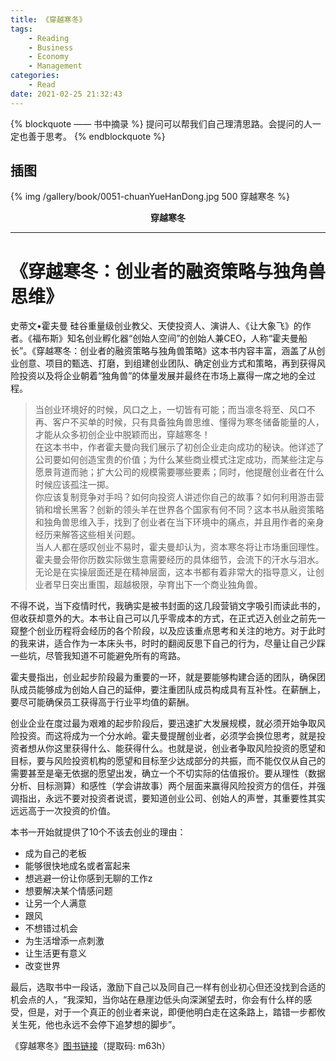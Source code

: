 ```yaml
---
title: 《穿越寒冬》
tags:
	- Reading
	- Business
	- Economy
	- Management
categories:
	- Read
date: 2021-02-25 21:32:43
---
```


{% blockquote —— 书中摘录 %}
提问可以帮我们自己理清思路。会提问的人一定也善于思考。
{% endblockquote %}

<!-- more -->

## 插图
{% img /gallery/book/0051-chuanYueHanDong.jpg 500 穿越寒冬 %}
<p align="center"><b>穿越寒冬</b></p>

-----

# 《穿越寒冬：创业者的融资策略与独角兽思维》

史蒂文•霍夫曼 硅谷重量级创业教父、天使投资人、演讲人、《让大象飞》的作者。《福布斯》知名创业孵化器“创始人空间”的创始人兼CEO，人称“霍夫曼船长”。《穿越寒冬：创业者的融资策略与独角兽策略》这本书内容丰富，涵盖了从创业创意、项目的甄选、打磨，到组建创业团队、确定创业方式和策略，再到获得风险投资以及将企业朝着“独角兽”的体量发展并最终在市场上赢得一席之地的全过程。

> 当创业环境好的时候，风口之上，一切皆有可能；而当凛冬将至、风口不再、客户不买单的时候，只有具备独角兽思维、懂得为寒冬储备能量的人，才能从众多初创企业中脱颖而出，穿越寒冬！
<br>在这本书中，作者霍夫曼向我们展示了初创企业走向成功的秘诀。他详述了公司要如何创造宝贵的价值；为什么某些商业模式注定成功，而某些注定与愿景背道而驰；扩大公司的规模需要哪些要素；同时，他提醒创业者在什么时候应该孤注一掷。
<br>你应该复制竞争对手吗？如何向投资人讲述你自己的故事？如何利用游击营销和增长黑客？创新的领头羊在世界各个国家有何不同？这本书从融资策略和独角兽思维入手，找到了创业者在当下环境中的痛点，并且用作者的亲身经历来解答这些相关问题。
<br>当人人都在感叹创业不易时，霍夫曼却认为，资本寒冬将让市场重回理性。霍夫曼会带你历数实际做生意需要经历的具体细节，会流下的汗水与泪水。无论是在实操层面还是在精神层面，这本书都有着非常大的指导意义，让创业者早日突出重围，超越极限，孕育出下一个商业独角兽。

不得不说，当下疫情时代，我确实是被书封面的这几段营销文字吸引而读此书的，但收获却意外的大。本书让自己可以几乎零成本的方式，在正式迈入创业之前先一窥整个创业历程将会经历的各个阶段，以及应该重点思考和关注的地方。对于此时的我来讲，适合作为一本床头书，时时的翻阅反思下自己的行为，尽量让自己少踩一些坑，尽管我知道不可能避免所有的弯路。

霍夫曼指出，创业起步阶段最为重要的一环，就是要能够构建合适的团队，确保团队成员能够成为创始人自己的延伸，要注重团队成员构成具有互补性。在薪酬上，要尽可能确保员工获得高于行业平均值的薪酬。

创业企业在度过最为艰难的起步阶段后，要迅速扩大发展规模，就必须开始争取风险投资。而这将成为一个分水岭。霍夫曼提醒创业者，必须学会换位思考，就是投资者想从你这里获得什么、能获得什么。也就是说，创业者争取风险投资的愿望和目标，要与风险投资机构的愿望和目标至少达成部分的共振，而不能仅仅从自己的需要甚至是毫无依据的愿望出发，确立一个不切实际的估值报价。要从理性（数据分析、目标测算）和感性（学会讲故事）两个层面来赢得风险投资方的信任，并强调指出，永远不要对投资者说谎，要知道创业公司、创始人的声誉，其重要性其实远远高于一次投资的价值。

本书一开始就提供了10个不该去创业的理由：

- 成为自己的老板
- 能够很快地成名或者富起来
- 想逃避一份让你感到无聊的工作z
- 想要解决某个情感问题
- 让另一个人满意
- 跟风
- 不想错过机会
- 为生活增添一点刺激
- 让生活更有意义
- 改变世界

最后，选取书中一段话，激励下自己以及同自己一样有创业初心但还没找到合适的机会点的人，“我深知，当你站在悬崖边低头向深渊望去时，你会有什么样的感受，但是，对于一个真正的创业者来说，即便他明白走在这条路上，踏错一步都攸关生死，他也永远不会停下追梦想的脚步”。

《穿越寒冬》[图书链接](https://pan.baidu.com/s/1de3od8JLIK0h_pyz4PH6TQ)（提取码: m63h）